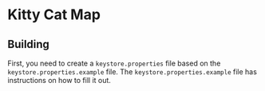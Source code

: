 
# Kitty Cat Map

## Building

First, you need to create a `keystore.properties` file based on the
`keystore.properties.example` file.  The `keystore.properties.example` file has
instructions on how to fill it out.
